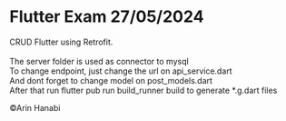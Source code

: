 # Flutter Exam 27/05/2024

CRUD Flutter using Retrofit.\
\
The server folder is used as connector to mysql\
To change endpoint, just change the url on api_service.dart\
And dont forget to change model on post_models.dart\
After that run flutter pub run build_runner build to generate *.g.dart files

©Arin Hanabi

